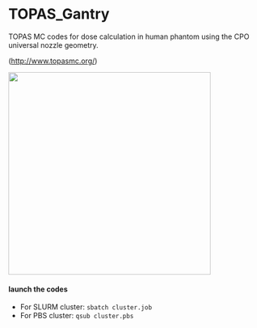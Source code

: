 # TOPAS_Gantry
TOPAS MC codes for dose calculation in human phantom
using the CPO universal nozzle geometry.

(http://www.topasmc.org/)

<img src="https://github.com/PierreLansonneur/OPAS_Gantry/blob/master/output/scrrenshot.png" width="400" />

#### launch the codes 
- For SLURM cluster:     `sbatch cluster.job`
- For PBS cluster:        `qsub cluster.pbs`

